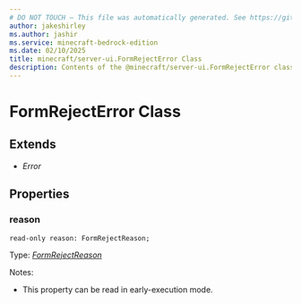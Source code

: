 ```yaml
---
# DO NOT TOUCH — This file was automatically generated. See https://github.com/mojang/minecraftapidocsgenerator to modify descriptions, examples, etc.
author: jakeshirley
ms.author: jashir
ms.service: minecraft-bedrock-edition
ms.date: 02/10/2025
title: minecraft/server-ui.FormRejectError Class
description: Contents of the @minecraft/server-ui.FormRejectError class.
---
```

# FormRejectError Class

## Extends
- *Error*

## Properties

### **reason**
`read-only reason: FormRejectReason;`

Type: [*FormRejectReason*](FormRejectReason.md)

Notes:
  - This property can be read in early-execution mode.
